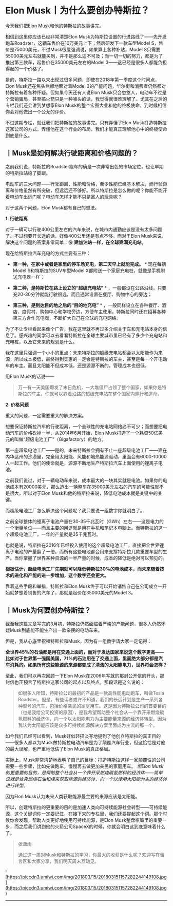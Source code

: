 # Elon Musk丨为什么要创办特斯拉？

今天我们把Elon Musk和他的特斯拉的故事讲完。

相信到这里你应该已经非常清楚Elon Musk为特斯拉设置的行进路线了——先开发跑车Roadster，这辆车售价在10万美元上下；然后研发下一款车型Model S，售价是75000美元，不过Musk很爱强调说，如果算上各种补贴，Model S只需要55000美元左右就能买到，并不是那么遥不可及；而一切一切的努力，都是为了推出第三款车，起售价在35000美元左右的Model 3——这已经是很多人都能负担得起的一个价格了。

是的，特斯拉一路以来出现过很多问题，即使在2018年第一季度这个时间点，Elon Musk还在焦头烂额地面对着Model 3的产能问题，华尔街和消费者仍然都对特斯拉有着各种怀疑。但如果今天还有人说Elon Musk只会忽悠人，电动车不过是个营销骗局，甚至搞火箭只是一种噱头的话，我觉得就很难理解了。尤其在之后的专栏我们还会讲到梦想家Elon Musk的整个宏图大业和他的终极使命，到时候相信你会对他做出一个公允的评价。

不过这期专栏，就让我们把特斯拉的故事讲完。只有弄懂了Elon Musk打造特斯拉这家公司的方式，弄懂他在这个行业的布局，我们才能真正理解他心中的终极使命到底是什么。

## 丨Musk是如何解决行驶距离和价格问题的？

之前我们说，特斯拉的Roadster跑车的确是一次非常出色的市场定位，也让早期的特斯拉站稳了脚跟。

电动车的三大问题——行驶距离、性能和价格，至少性能已经基本解决，而行驶距离和价格虽然有所突破，但远远还不够好。所以特斯拉是怎么做的呢？你能不能开着电动车出远门呢？电动车怎样才能不只是富人的玩具呢？

对于这两个问题，Elon Musk都有自己的想法。

 **1. 行驶距离**

对于一辆可以行驶400公里左右的汽车来说，在城市内通勤应该是没有太多问题了。不过想要开长途的话，好像400公里还是有点不够。而对于Elon Musk来说，解决这个问题的答案非常简单：像 **建加油站一样，在全球建满充电站。**

现在给特斯拉汽车充电的方式主要有三种：

* **第一种，在家中或者是家里的停车场充电，第二天早上就能完成。** * 现在每辆Model S和特斯拉的SUV车型Model X都附送一个家庭充电桩，就像是手机附送充电器一样；

* **第二种，是特斯拉在路上设立的“超级充电站”** * ，一般都设在公路沿线，只要充20-30分钟就能行驶很远，而且通常设置在餐厅、购物中心的旁边；

* **第三种，是到达目的地之后的“目的地充电”** * ，一般同样设立在各种餐厅、酒店、度假村、购物中心和学校旁边，方便车主使用。特斯拉同时还在招募各种第三方合作充电商，不断扩大自己在全球的充电网络。

为了不让专栏看起来像个广告，我在这里就不再过多介绍关于车和充电站本身的信息了。感兴趣的同学可以去看看特斯拉在全球主要城市里已经有了多少个充电站和充电桩，以及它未来的规划是什么。

我在这里只强调一个小小的重点：未来特斯拉的超级充电站都会以太阳能作为来源，所以成本极低，最终得到实惠的一定会是特斯拉的车主，甚至是每一个开电动车的车主。而且太阳能不但成本低，还是源源不断的，管理成本也很低。

用Elon Musk的话说——

> 万一有一天美国爆发了末日危机，一大堆僵尸占领了整个国家，如果你是特斯拉的车主，你就可以靠着沿路的超级充电站在整个国家内穿行和逃命。

 **2. 价格问题**

重大的问题，一定需要重大的解决方案。

想要保证特斯拉汽车的行驶距离，一个全球性的充电站网络必不可少；而想要把电动汽车的价格砍掉一半，从2014年6月开始，Elon Musk打造了一个耗资50亿美元的叫做“超级电池工厂”（Gigafactory）的地方。

第一座超级电池工厂——是的，未来特斯拉会拥有不止一座超级电池工厂——建在内华达州的沙漠里，完全用太阳能、风能和地热能源驱动，里面会有6000-10000人一起工作。他们的使命就是，源源不断地生产特斯拉汽车上面使用的锂离子电池。

之前我们说过，对于一辆电动车来说，成本最大的一块其实就是电池。如果你的电池成本有20000美元，那么造出一辆整车在35000美元左右的汽车的可能性就不是很大，所以对于Elon Musk和他的特斯拉来说，降低电池成本就是关键中的关键。

而超级电池工厂怎么解决这个问题呢？我只要说一组数字你就明白了。

之前全球整体的锂离子电池产量在30-35千兆瓦时（GWh）左右——这是电力的一个衡量单位——而且主要的用途就是用在手机和笔记本电脑上。而特斯拉的这一个超级电池工厂，一年的产量就是35千兆瓦时。

也就是说，特斯拉在2016年已经投入使用的这个超级电池工厂，直接把全世界锂离子电池的产量翻了一倍。而所有这些电池都会用来支撑特斯拉几款重要车型的生产。当你掌握了世界某种资源的一半产量的时候，成本的降低是绝对可以预见的。

 **根据估计，超级电池工厂先期就可以降低特斯拉30%的电池成本，而未来随着技术的进化和产能的进一步增加，这个数字还会更大。**

靠着这些手段和举措，特斯拉和Elon Musk终于可以开始销售自己在公司成立一开始就梦想着销售的汽车了，那就是起价在35000美元的Model 3。

## 丨Musk为何要创办特斯拉？

截至我这篇文章写完的3月初，特斯拉仍然面临着严峻的产能问题，很多人仍然怀疑Musk到底能不能生产出一款亲民的电动车来。

但是，我从心底里祝福特斯拉和Musk，因为有一组数字请大家一定记得：

 **全世界45%的石油都是用在交通上面的，而对于发达国家来说这个数字更高——比如对于世界第一强国美国，71%的石油用在了交通上面，里面绝大部分都是汽车消耗的。如果所有这些能源的来源都变成了清洁的太阳能电力，世界将会怎样？**

至此，我们可以再次回顾一下Elon Musk在2006年写就的那封公开信的开头，那封信也正预言了特斯拉这家公司的起点以及终点，那段话是这么说的：

> 如很多人所知，特斯拉公司最初的产品是一款高性能电动跑车，叫做Tesla Roadster。但是，有些读者或许不知道，我们的长远计划是生产一系列各种型号的汽车，包括价格亲民的家庭用车。这是因为特斯拉公司的首要目的（也是我给公司投资的原因），是我希望帮助整个社会从一个靠开采燃烧碳氢燃料的经济体，向一个以太阳能电力为主要能量来源的经济体转型。因为我认为太阳能应该是众多可持续能源解决方案里面成为主流的那一个。

如今我们已经可以看到，Musk好似轻描淡写地提到了他创立特斯拉的真正目的——很多人都以为Musk做特斯拉电动汽车是为了颠覆汽车行业，但这恰恰是对他的最大误解，也严重地低估了Elon Musk的真正格局。

实际上，Musk非常清楚地表明了自己的目标：打造特斯拉这样一家颠覆性的公司需要一些步骤，比如先做跑车，慢慢再去做更加亲民的家庭用车。 *但Elon Musk的更重要的目的，是帮助整个社会从一个靠开采燃烧碳氢燃料的经济体——简单说就是依靠燃烧石油和煤来获取能源的经济体，向一个以使用太阳能为主的经济体进行转型。*

因为Elon Musk认为未来人类获取能源最主要的来源应该是太阳能。

所以，创建特斯拉的更重要的目的是加速人类向可持续能源社会转型——可持续能源，这个关键词你一定要记住，在接下来的专栏里，我们还要提起这个词。那个时候你会发现，帮助人类更好地使用可持续能源，是Elon Musk整盘棋局里的重要一步，而之后我们讲到他的火箭公司SpaceX的时候，你就会明白这到底意味着什么了。

> 张潇雨
> 
> 通过这一周对Musk和特斯拉的学习，你最大的收获是什么呢？欢迎写在留言区和大家分享，我们明天周末互动见。    

![https://piccdn3.umiwi.com/img/201803/15/201803151157282244149108.jpg](https://piccdn3.umiwi.com/img/201803/15/201803151157282244149108.jpg)

---
